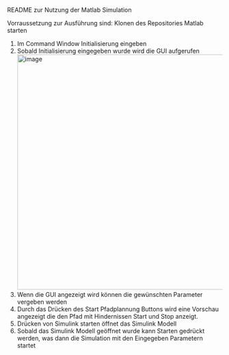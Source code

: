 README zur Nutzung der Matlab Simulation

Vorraussetzung zur Ausführung sind: 
Klonen des Repositories 
Matlab starten


1. Im Command Window Initialisierung eingeben
2. Sobald Initialisierung eingegeben wurde wird die GUI aufgerufen <img width="550" alt="image" src="https://github.com/user-attachments/assets/319440fc-6d18-4f02-a05b-685939b64473" />
3. Wenn die GUI angezeigt wird können die gewünschten Parameter vergeben werden
4. Durch das Drücken des Start Pfadplannung Buttons wird eine Vorschau angezeigt die den Pfad mit Hindernissen Start und Stop anzeigt.
5. Drücken von Simulink starten öffnet das Simulink Modell
6. Sobald das Simulink Modell geöffnet wurde kann Starten gedrückt werden, was dann die Simulation mit den Eingegeben Parametern startet 

